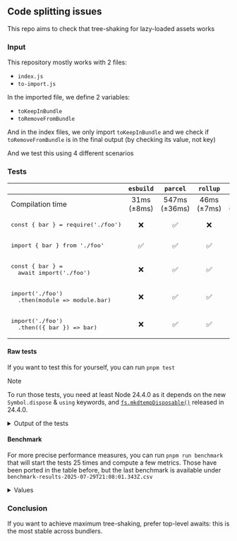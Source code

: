 ## Code splitting issues

This repo aims to check that tree-shaking for lazy-loaded assets works

### Input

This repository mostly works with 2 files:

- `index.js`
- `to-import.js`

In the imported file, we define 2 variables:

- `toKeepInBundle`
- `toRemoveFromBundle`

And in the index files, we only import `toKeepInBundle` and we check if `toRemoveFromBundle` is in the final output (by checking its value, not key)

And we test this using 4 different scenarios

### Tests

|                                                              |   `esbuild`    |     `parcel`     |    `rollup`    |    `rspack`    |    `vite`    |  `rolldown`  |         `rsbuild`         |
| ------------------------------------------------------------ | :------------: | :--------------: | :------------: | :------------: | :----------: | :----------: | :-----------------------: |
| Compilation time                                             | 31ms<br>(±8ms) | 547ms<br>(±36ms) | 46ms<br>(±7ms) | 62ms<br>(±7ms) | 123ms (±8ms) | 38ms (±13ms) | 78ms<br>(±12ms) <tr></tr> |
| <pre>const { bar } = require('./foo')</pre>                  |       ❌       |        ✅        |       ❌       |       ❌       |      ❌      |      ❌      |       ✅ <tr></tr>        |
| <pre>import { bar } from './foo'</pre>                       |       ✅       |        ✅        |       ✅       |       ✅       |      ✅      |      ✅      |       ✅ <tr></tr>        |
| <pre>const { bar } =&#13;  await import('./foo')</pre>       |       ❌       |        ✅        |       ✅       |       ✅       |      ✅      |      ✅      |       ✅ <tr></tr>        |
| <pre>import('./foo')&#13;  .then(module => module.bar)</pre> |       ❌       |        ✅        |       ✅       |       ❌       |      ❌      |      ✅      |       ❌ <tr></tr>        |
| <pre>import('./foo')&#13;  .then(({ bar }) => bar)</pre>     |       ❌       |        ✅        |       ✅       |       ❌       |      ✅      |      ✅      |            ❌             |

#### Raw tests

If you want to test this for yourself, you can run `pnpm test`

> [!Note]
> To run those tests, you need at least Node 24.4.0 as it depends on the new `Symbol.dispose` & `using` keywords, and [`fs.mkdtempDisposable()`](https://nodejs.org/api/fs.html#fspromisesmkdtempdisposableprefix-options) released in 24.4.0.

<details><summary>Output of the tests</summary>

```
> node --test tests/\*.test.mjs

▶ builds and tree-shakes using esbuild
  ✔ properly bundles important variables (0.628417ms)
  ✔ ❌ FAILURE: tree shakes sync require destructuring (0.669917ms)
  ✔ ❌ FAILURE: tree shakes sync require module (0.255042ms)
  ✔ ❌ FAILURE: tree shakes sync require chaining (0.22125ms)
  ✔ tree shakes sync modules (0.068084ms)
  ✔ ❌ FAILURE: tree shakes async modules top level awaited (0.095333ms)
  ✔ ❌ FAILURE: tree shakes async modules import() whole module (0.0965ms)
  ✔ ❌ FAILURE: tree shakes async modules import() + picked (0.088458ms)
✔ builds and tree-shakes using esbuild (28.255292ms)

▶ builds and tree-shakes using parcel
  ✔ properly bundles important variables (0.73575ms)
  ✔ tree shakes sync require destructuring (0.065375ms)
  ✔ tree shakes sync require module (0.039875ms)
  ✔ tree shakes sync require chaining (0.035583ms)
  ✔ tree shakes sync modules (0.042084ms)
  ✔ tree shakes async modules top level awaited (0.034208ms)
  ✔ tree shakes async modules import() whole module (0.031709ms)
  ✔ tree shakes async modules import() + picked (0.033375ms)
✔ builds and tree-shakes using parcel (550.783458ms)

▶ builds and tree-shakes using rolldown
  ✔ properly bundles important variables (0.72675ms)
  ✔ ❌ FAILURE: tree shakes sync require destructuring (0.642125ms)
  ✔ ❌ FAILURE: tree shakes sync require module (0.242959ms)
  ✔ ❌ FAILURE: tree shakes sync require chaining (0.222291ms)
  ✔ tree shakes sync modules (0.061083ms)
  ✔ tree shakes async modules top level awaited (0.049584ms)
  ✔ tree shakes async modules import() whole module (0.049916ms)
  ✔ tree shakes async modules import() + picked (0.060709ms)
✔ builds and tree-shakes using rolldown (28.376167ms)

▶ builds and tree-shakes using rollup
  ✔ properly bundles important variables (0.585667ms)
  ✔ ❌ FAILURE: tree shakes sync require destructuring (0.638792ms)
  ✔ ❌ FAILURE: tree shakes sync require module (0.164459ms)
  ✔ ❌ FAILURE: tree shakes sync require chaining (0.208666ms)
  ✔ tree shakes sync modules (0.05275ms)
  ✔ tree shakes async modules top level awaited (0.049083ms)
  ✔ tree shakes async modules import() whole module (0.04575ms)
  ✔ tree shakes async modules import() + picked (0.042209ms)
✔ builds and tree-shakes using rollup (53.577042ms)

▶ builds and tree-shakes using rsbuild
  ✔ properly bundles important variables (0.833667ms)
  ✔ ❌ FAILURE: tree shakes sync require destructuring (0.470416ms)
  ✔ ❌ FAILURE: tree shakes sync require module (0.1145ms)
  ✔ ❌ FAILURE: tree shakes sync require chaining (0.103375ms)
  ✔ tree shakes sync modules (0.075833ms)
  ✔ tree shakes async modules top level awaited (0.073167ms)
  ✔ ❌ FAILURE: tree shakes async modules import() whole module (0.128375ms)
  ✔ ❌ FAILURE: tree shakes async modules import() + picked (0.109833ms)
✔ builds and tree-shakes using rsbuild (73.163417ms)

▶ builds and tree-shakes using rspack
  ✔ properly bundles important variables (0.9665ms)
  ✔ ❌ FAILURE: tree shakes sync require destructuring (0.500084ms)
  ✔ ❌ FAILURE: tree shakes sync require module (0.12675ms)
  ✔ ❌ FAILURE: tree shakes sync require chaining (0.116042ms)
  ✔ tree shakes sync modules (0.053917ms)
  ✔ tree shakes async modules top level awaited (0.056334ms)
  ✔ ❌ FAILURE: tree shakes async modules import() whole module (0.107625ms)
  ✔ ❌ FAILURE: tree shakes async modules import() + picked (0.122417ms)
✔ builds and tree-shakes using rspack (55.529375ms)

▶ builds and tree-shakes using vite
  ✔ properly bundles important variables (1.106541ms)
  ✔ ❌ FAILURE: tree shakes sync require destructuring (0.476667ms)
  ✔ ❌ FAILURE: tree shakes sync require module (0.124417ms)
  ✔ ❌ FAILURE: tree shakes sync require chaining (0.103584ms)
  ✔ tree shakes sync modules (0.05275ms)
  ✔ tree shakes async modules top level awaited (0.044583ms)
  ✔ ❌ FAILURE: tree shakes async modules import() whole module (0.085167ms)
  ✔ tree shakes async modules import() + picked (0.04725ms)
✔ builds and tree-shakes using vite (115.024625ms)
```

</details>

#### Benchmark

For more precise performance measures, you can run `pnpm run benchmark` that will start the tests 25 times and compute a few metrics.
Those have been ported in the table before, but the last benchmark is available under `benchmark-results-2025-07-29T21:08:01.343Z.csv`

<details><summary>Values</summary>

```
🎉 Benchmark completed in 27.89 seconds
📄 Results saved to: benchmark-results-2025-07-29T21:08:01.343Z.csv

📊 Summary Statistics:
==================================================
esbuild:
  Average: 30.74ms
  Median:  29.90ms
  Stddev:  8.16ms
  Min:     20.21ms
  Max:     54.36ms
  Runs:    25/25

parcel:
  Average: 547.04ms
  Median:  545.32ms
  Stddev:  35.86ms
  Min:     499.00ms
  Max:     625.70ms
  Runs:    25/25

rolldown:
  Average: 38.05ms
  Median:  37.21ms
  Stddev:  12.83ms
  Min:     12.30ms
  Max:     65.26ms
  Runs:    25/25

rollup:
  Average: 45.86ms
  Median:  43.76ms
  Stddev:  7.19ms
  Min:     34.64ms
  Max:     63.95ms
  Runs:    25/25

rsbuild:
  Average: 78.44ms
  Median:  77.25ms
  Stddev:  11.90ms
  Min:     65.47ms
  Max:     116.25ms
  Runs:    25/25

rspack:
  Average: 61.86ms
  Median:  59.83ms
  Stddev:  7.02ms
  Min:     53.28ms
  Max:     78.04ms
  Runs:    25/25

vite:
  Average: 123.36ms
  Median:  119.62ms
  Stddev:  7.77ms
  Min:     114.72ms
  Max:     138.90ms
  Runs:    25/25
```

</details>

### Conclusion

If you want to achieve maximum tree-shaking, prefer top-level awaits: this is the most stable across bundlers.

